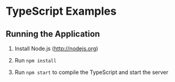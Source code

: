 # TypeScript Examples

## Running the Application

1. Install Node.js (http://nodejs.org)

1. Run `npm install` 

1. Run `npm start` to compile the TypeScript and start the server 
